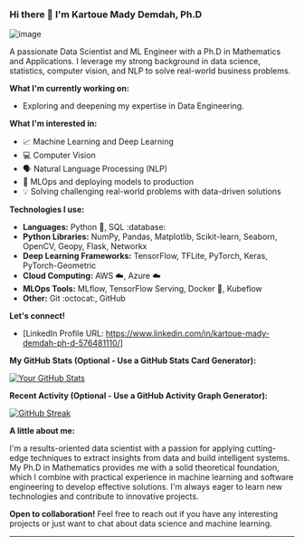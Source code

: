 ### Hi there 👋 I'm Kartoue Mady Demdah, Ph.D

![image](https://github.com/user-attachments/assets/54fc9c0f-d8d4-472d-a863-fd89e9f83213)


A passionate Data Scientist and ML Engineer with a Ph.D in Mathematics and Applications. I leverage my strong background in data science, statistics, computer vision, and NLP to solve real-world business problems.

**What I'm currently working on:**

* Exploring and deepening my expertise in Data Engineering.

**What I'm interested in:**

* :chart_with_upwards_trend: Machine Learning and Deep Learning
* :computer: Computer Vision
* :speaking_head: Natural Language Processing (NLP)
* :rocket: MLOps and deploying models to production
* :bulb: Solving challenging real-world problems with data-driven solutions

**Technologies I use:**

* **Languages:** Python :snake:, SQL :database:
* **Python Libraries:** NumPy, Pandas, Matplotlib, Scikit-learn, Seaborn, OpenCV, Geopy, Flask, Networkx
* **Deep Learning Frameworks:** TensorFlow, TFLite, PyTorch, Keras, PyTorch-Geometric
* **Cloud Computing:** AWS :cloud:, Azure :cloud:
* **MLOps Tools:** MLflow, TensorFlow Serving, Docker :whale:, Kubeflow
* **Other:** Git :octocat:, GitHub

**Let's connect!**

* [LinkedIn Profile URL: https://www.linkedin.com/in/kartoue-mady-demdah-ph-d-576481110/]

**My GitHub Stats (Optional - Use a GitHub Stats Card Generator):**

[![Your GitHub Stats](https://github-readme-stats.vercel.app/api?username=kmady&show_icons=true&theme=radical)](https://github.com/kmady)  

**Recent Activity (Optional - Use a GitHub Activity Graph Generator):**

[![GitHub Streak](http://github-readme-streak-stats.herokuapp.com/?user=kmady&theme=dark&background=1A1B27)](https://github.com/kmady) 

**A little about me:**

I'm a results-oriented data scientist with a passion for applying cutting-edge techniques to extract insights from data and build intelligent systems. My Ph.D in Mathematics provides me with a solid theoretical foundation, which I combine with practical experience in machine learning and software engineering to develop effective solutions. I'm always eager to learn new technologies and contribute to innovative projects.

**Open to collaboration!**  Feel free to reach out if you have any interesting projects or just want to chat about data science and machine learning.

---
